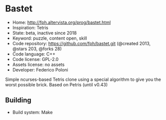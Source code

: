 # Bastet

- Home: http://fph.altervista.org/prog/bastet.html
- Inspiration: Tetris
- State: beta, inactive since 2018
- Keyword: puzzle, content open, skill
- Code repository: https://github.com/fph/bastet.git (@created 2013, @stars 203, @forks 28)
- Code language: C++
- Code license: GPL-2.0
- Assets license: no assets
- Developer: Federico Poloni

Simple ncurses-based Tetris clone using a special algorithm to give you the worst possible brick.
Based on Petris (until v0.43)

## Building

- Build system: Make
